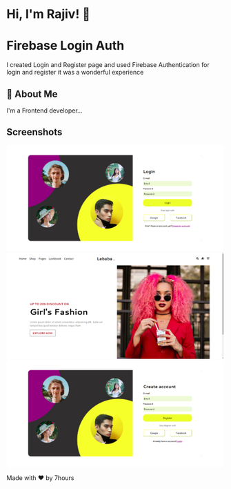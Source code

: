 # Hi, I'm Rajiv! 👋

# Firebase Login Auth

I created Login and Register page and used Firebase Authentication for login and register it was a wonderful experience

## 🚀 About Me

I'm a Frontend developer...

## Screenshots

![image description](screeshots/login.png)
![image description](screeshots/Home.png)
![image description](screeshots/Register.png)


Made with ❤️ by 7hours

